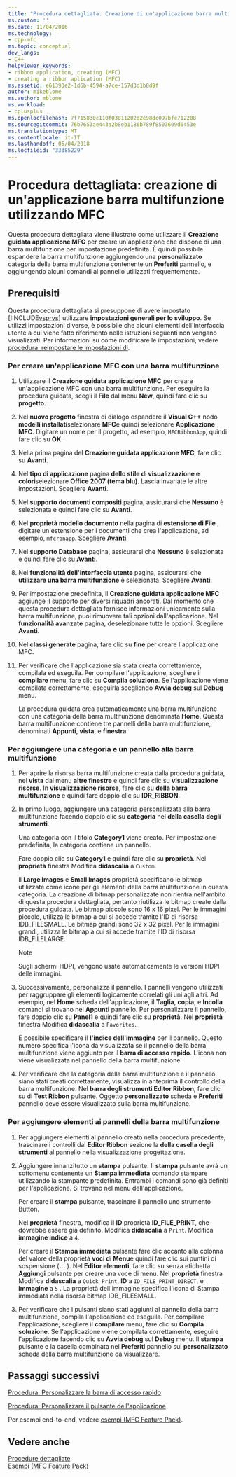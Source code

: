 ```yaml
---
title: "Procedura dettagliata: Creazione di un'applicazione barra multifunzione utilizzando MFC | Documenti Microsoft"
ms.custom: ''
ms.date: 11/04/2016
ms.technology:
- cpp-mfc
ms.topic: conceptual
dev_langs:
- C++
helpviewer_keywords:
- ribbon application, creating (MFC)
- creating a ribbon aplication (MFC)
ms.assetid: e61393e2-1d6b-4594-a7ce-157d3d1b0d9f
author: mikeblome
ms.author: mblome
ms.workload:
- cplusplus
ms.openlocfilehash: 7f715830c110f03811202d2e98dc097bfe712208
ms.sourcegitcommit: 76b7653ae443a2b8eb1186b789f8503609d6453e
ms.translationtype: MT
ms.contentlocale: it-IT
ms.lasthandoff: 05/04/2018
ms.locfileid: "33385229"
---
```

# <a name="walkthrough-creating-a-ribbon-application-by-using-mfc"></a>Procedura dettagliata: creazione di un'applicazione barra multifunzione utilizzando MFC
Questa procedura dettagliata viene illustrato come utilizzare il **Creazione guidata applicazione MFC** per creare un'applicazione che dispone di una barra multifunzione per impostazione predefinita. È quindi possibile espandere la barra multifunzione aggiungendo una **personalizzato** categoria della barra multifunzione contenente un **Preferiti** pannello, e aggiungendo alcuni comandi al pannello utilizzati frequentemente.  
  
## <a name="prerequisites"></a>Prerequisiti  
 Questa procedura dettagliata si presuppone di avere impostato [!INCLUDE[vsprvs](../assembler/masm/includes/vsprvs_md.md)] utilizzare **impostazioni generali per lo sviluppo**. Se utilizzi impostazioni diverse, è possibile che alcuni elementi dell'interfaccia utente a cui viene fatto riferimento nelle istruzioni seguenti non vengano visualizzati. Per informazioni su come modificare le impostazioni, vedere [procedura: reimpostare le impostazioni di](http://msdn.microsoft.com/en-us/c95c51be-e609-4769-abba-65e6beedec76).  
  
### <a name="to-create-an-mfc-application-that-has-a-ribbon"></a>Per creare un'applicazione MFC con una barra multifunzione  
  
1.  Utilizzare il **Creazione guidata applicazione MFC** per creare un'applicazione MFC con una barra multifunzione. Per eseguire la procedura guidata, scegli il **File** dal menu **New**, quindi fare clic su **progetto**.  
  
2.  Nel **nuovo progetto** finestra di dialogo espandere il **Visual C++** nodo **modelli installati**selezionare **MFC**e quindi selezionare  **Applicazione MFC**. Digitare un nome per il progetto, ad esempio, `MFCRibbonApp`, quindi fare clic su **OK**.  
  
3.  Nella prima pagina del **Creazione guidata applicazione MFC**, fare clic su **Avanti**.  
  
4.  Nel **tipo di applicazione** pagina **dello stile di visualizzazione e colori**selezionare **Office 2007 (tema blu)**. Lascia invariate le altre impostazioni. Scegliere **Avanti**.  
  
5.  Nel **supporto documenti compositi** pagina, assicurarsi che **Nessuno** è selezionata e quindi fare clic su **Avanti**.  
  
6.  Nel **proprietà modello documento** nella pagina di **estensione di File** , digitare un'estensione per i documenti che crea l'applicazione, ad esempio, `mfcrbnapp`. Scegliere **Avanti**.  
  
7.  Nel **supporto Database** pagina, assicurarsi che **Nessuno** è selezionata e quindi fare clic su **Avanti**.  
  
8.  Nel **funzionalità dell'interfaccia utente** pagina, assicurarsi che **utilizzare una barra multifunzione** è selezionata. Scegliere **Avanti**.  
  
9. Per impostazione predefinita, il **Creazione guidata applicazione MFC** aggiunge il supporto per diversi riquadri ancorati. Dal momento che questa procedura dettagliata fornisce informazioni unicamente sulla barra multifunzione, puoi rimuovere tali opzioni dall'applicazione. Nel **funzionalità avanzate** pagina, deselezionare tutte le opzioni. Scegliere **Avanti**.  
  
10. Nel **classi generate** pagina, fare clic su **fine** per creare l'applicazione MFC.  
  
11. Per verificare che l'applicazione sia stata creata correttamente, compilala ed eseguila. Per compilare l'applicazione, scegliere il **compilare** menu, fare clic su **Compila soluzione**. Se l'applicazione viene compilata correttamente, eseguirla scegliendo **Avvia debug** sul **Debug** menu.  
  
     La procedura guidata crea automaticamente una barra multifunzione con una categoria della barra multifunzione denominata **Home**. Questa barra multifunzione contiene tre pannelli della barra multifunzione, denominati **Appunti**, **vista**, e **finestra**.  
  
### <a name="to-add-a-category-and-panel-to-the-ribbon"></a>Per aggiungere una categoria e un pannello alla barra multifunzione  
  
1.  Per aprire la risorsa barra multifunzione creata dalla procedura guidata, nel **vista** dal menu **altre finestre** e quindi fare clic su **visualizzazione risorse**. In **visualizzazione risorse**, fare clic su **della barra multifunzione** e quindi fare doppio clic su **IDR_RIBBON**.  
  
2.  In primo luogo, aggiungere una categoria personalizzata alla barra multifunzione facendo doppio clic su **categoria** nel **della casella degli strumenti**.  
  
     Una categoria con il titolo **Category1** viene creato. Per impostazione predefinita, la categoria contiene un pannello.  
  
     Fare doppio clic su **Category1** e quindi fare clic su **proprietà**. Nel **proprietà** finestra Modifica **didascalia** a `Custom`.  
  
     Il **Large Images** e **Small Images** proprietà specificano le bitmap utilizzate come icone per gli elementi della barra multifunzione in questa categoria. La creazione di bitmap personalizzate non rientra nell'ambito di questa procedura dettagliata, pertanto riutilizza le bitmap create dalla procedura guidata. Le bitmap piccole sono 16 x 16 pixel. Per le immagini piccole, utilizza le bitmap a cui si accede tramite l'ID di risorsa IDB_FILESMALL. Le bitmap grandi sono 32 x 32 pixel. Per le immagini grandi, utilizza le bitmap a cui si accede tramite l'ID di risorsa IDB_FILELARGE.  
  
    > [!NOTE]
    >  Sugli schermi HDPI, vengono usate automaticamente le versioni HDPI delle immagini.  
  
3.  Successivamente, personalizza il pannello. I pannelli vengono utilizzati per raggruppare gli elementi logicamente correlati gli uni agli altri. Ad esempio, nel **Home** scheda dell'applicazione, il **Taglia**, **copia**, e **Incolla** comandi si trovano nel  **Appunti** pannello. Per personalizzare il pannello, fare doppio clic su **Panel1** e quindi fare clic su **proprietà**. Nel **proprietà** finestra Modifica **didascalia** a `Favorites`.  
  
     È possibile specificare il **l'indice dell'immagine** per il pannello. Questo numero specifica l'icona da visualizzata se il pannello della barra multifunzione viene aggiunto per il **barra di accesso rapido**. L'icona non viene visualizzata nel pannello della barra multifunzione.  
  
4.  Per verificare che la categoria della barra multifunzione e il pannello siano stati creati correttamente, visualizza in anteprima il controllo della barra multifunzione. Nel **barra degli strumenti Editor Ribbon**, fare clic su di **Test Ribbon** pulsante. Oggetto **personalizzato** scheda e **Preferiti** pannello deve essere visualizzato sulla barra multifunzione.  
  
### <a name="to-add-elements-to-the-ribbon-panels"></a>Per aggiungere elementi ai pannelli della barra multifunzione  
  
1.  Per aggiungere elementi al pannello creato nella procedura precedente, trascinare i controlli dal **Editor Ribbon** sezione la **della casella degli strumenti** al pannello nella visualizzazione progettazione.  
  
2.  Aggiungere innanzitutto un **stampa** pulsante. Il **stampa** pulsante avrà un sottomenu contenente un **Stampa immediata** comando stampare utilizzando la stampante predefinita. Entrambi i comandi sono già definiti per l'applicazione. Si trovano nel menu dell'applicazione.  
  
     Per creare il **stampa** pulsante, trascinare il pannello uno strumento Button.  
  
     Nel **proprietà** finestra, modifica il **ID** proprietà **ID_FILE_PRINT**, che dovrebbe essere già definito. Modifica **didascalia** a `Print`. Modifica **immagine indice** a `4`.  
  
     Per creare il **Stampa immediata** pulsante fare clic accanto alla colonna del valore della proprietà **voci di Menu**e quindi fare clic sui puntini di sospensione (**...** ). Nel **Editor elementi**, fare clic su senza etichetta **Aggiungi** pulsante per creare una voce di menu. Nel **proprietà** finestra Modifica **didascalia** a `Quick Print`, **ID** a `ID_FILE_PRINT_DIRECT`, e **immagine** a `5` . La proprietà dell'immagine specifica l'icona di Stampa immediata nella risorsa bitmap IDB_FILESMALL.  
  
3.  Per verificare che i pulsanti siano stati aggiunti al pannello della barra multifunzione, compila l'applicazione ed eseguila. Per compilare l'applicazione, scegliere il **compilare** menu, fare clic su **Compila soluzione**. Se l'applicazione viene compilata correttamente, eseguire l'applicazione facendo clic su **Avvia debug** sul **Debug** menu. Il **stampa** pulsante e la casella combinata nel **Preferiti** pannello sul **personalizzato** scheda della barra multifunzione da visualizzare.  
  
## <a name="next-steps"></a>Passaggi successivi  
 [Procedura: Personalizzare la barra di accesso rapido](../mfc/how-to-customize-the-quick-access-toolbar.md)  
  
 [Procedura: Personalizzare il pulsante dell'applicazione](../mfc/how-to-customize-the-application-button.md)  
  
 Per esempi end-to-end, vedere [esempi (MFC Feature Pack)](../visual-cpp-samples.md).  
  
## <a name="see-also"></a>Vedere anche  
 [Procedure dettagliate](../mfc/walkthroughs-mfc.md)   
 [Esempi (MFC Feature Pack)](../visual-cpp-samples.md)


